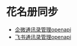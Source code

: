 
# 花名册同步

- [企微通讯录管理openapi](https://developer.work.weixin.qq.com/document/path/90193)
- [飞书通讯录管理openapi](https://open.feishu.cn/document/uAjLw4CM/ukTMukTMukTM/reference/contact-v3/resources)